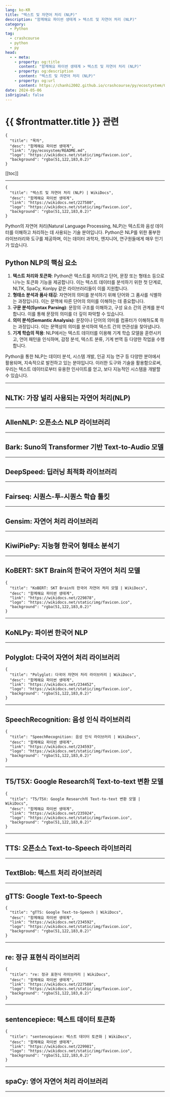 ```yaml
---
lang: ko-KR
title: "텍스트 및 자연어 처리 (NLP)"
description: "함께해요 파이썬 생태계 > 텍스트 및 자연어 처리 (NLP)"
category:
  - Python
tag: 
  - crashcourse
  - python
  - py
head:
  - - meta:
    - property: og:title
      content: "함께해요 파이썬 생태계 > 텍스트 및 자연어 처리 (NLP)"
    - property: og:description
      content: "텍스트 및 자연어 처리 (NLP)"
    - property: og:url
      content: https://chanhi2002.github.io/crashcourse/py/ecostystem/03/nlp.html
date: 2024-05-06
isOriginal: false
---
```


# {{ $frontmatter.title }} 관련

```component VPCard
{
  "title": "목차",
  "desc": "함께해요 파이썬 생태계",
  "link": "/py/ecosystem/README.md",
  "logo": "https://wikidocs.net/static/img/favicon.ico",
  "background": "rgba(51,122,183,0.2)"
}
```

[[toc]]

---

```component VPCard
{
  "title": "텍스트 및 자연어 처리 (NLP) | WikiDocs",
  "desc": "함께해요 파이썬 생태계",
  "link": "https://wikidocs.net/227580",
  "logo": "https://wikidocs.net/static/img/favicon.ico",
  "background": "rgba(51,122,183,0.2)"
}
```

Python의 자연어 처리(Natural Language Processing, NLP)는 텍스트와 음성 데이터를 이해하고 처리하는 데 사용되는 기술 분야입니다. Python은 NLP를 위한 풍부한 라이브러리와 도구를 제공하며, 이는 데이터 과학자, 엔지니어, 연구원들에게 매우 인기가 있습니다.

## Python NLP의 핵심 요소

1. **텍스트 처리와 토큰화**: Python은 텍스트를 처리하고 단어, 문장 또는 형태소 등으로 나누는 토큰화 기능을 제공합니다. 이는 텍스트 데이터를 분석하기 위한 첫 단계로, NLTK, SpaCy, Konlpy 같은 라이브러리들이 이를 지원합니다.
2. **형태소 분석과 품사 태깅**: 자연어의 의미를 분석하기 위해 단어와 그 품사를 식별하는 과정입니다. 이는 문맥에 따른 단어의 의미를 이해하는 데 중요합니다.
3. **구문 분석(Syntax Parsing)**: 문장의 구조를 이해하고, 구성 요소 간의 관계를 분석합니다. 이를 통해 문장의 의미를 더 깊이 파악할 수 있습니다.
4. **의미 분석(Semantic Analysis)**: 문장이나 단어의 의미를 컴퓨터가 이해하도록 하는 과정입니다. 이는 문맥상의 의미를 분석하여 텍스트 간의 연관성을 찾아냅니다.
5. **기계 학습의 적용**: NLP에서는 텍스트 데이터를 이용해 기계 학습 모델을 훈련시키고, 언어 패턴을 인식하며, 감정 분석, 텍스트 분류, 기계 번역 등 다양한 작업을 수행합니다.

Python을 통한 NLP는 데이터 분석, 시스템 개발, 인공 지능 연구 등 다양한 분야에서 활용되며, 지속적으로 발전하고 있는 분야입니다. 이러한 도구와 기술을 활용함으로써, 우리는 텍스트 데이터로부터 유용한 인사이트를 얻고, 보다 지능적인 시스템을 개발할 수 있습니다.

---

## NLTK: 가장 널리 사용되는 자연어 처리(NLP)

<SiteInfo
  name="NLTK: 가장 널리 사용되는 자연어 처리(NLP) | WikiDocs"
  desc="함께해요 파이썬 생태계"
  url="https://wikidocs.net/227582"
  logo="https://wikidocs.net/static/img/favicon.ico"
  preview="https://wikidocs.net/images/page/227582/NLTK_logo.png"/>

<!-- TODO: 작성 -->

---

## AllenNLP: 오픈소스 NLP 라이브러리

<SiteInfo
  name="AllenNLP: 오픈소스 NLP 라이브러리 | WikiDocs"
  desc="함께해요 파이썬 생태계"
  url="https://wikidocs.net/235925"
  logo="https://wikidocs.net/static/img/favicon.ico"
  preview="https://wikidocs.net/images/page/235925/allennlp_logo.png"/>

<!-- TODO: 작성 -->

---

## Bark: Suno의 Transformer 기반 Text-to-Audio 모델

<SiteInfo
  name="Bark: Suno의 Transformer 기반 Text-to-Audio 모델 | WikiDocs"
  desc="함께해요 파이썬 생태계"
  url="https://wikidocs.net/237265"
  logo="https://wikidocs.net/static/img/favicon.ico"
  preview="https://wikidocs.net/images/page/237265/Suno_bark_image.png"/>

<!-- TODO: 작성 -->

---

## DeepSpeed: 딥러닝 최적화 라이브러리

<SiteInfo
  name="DeepSpeed: 딥러닝 최적화 라이브러리 | WikiDocs"
  desc="함께해요 파이썬 생태계"
  url="https://wikidocs.net/235926"
  logo="https://wikidocs.net/static/img/favicon.ico"
  preview="https://wikidocs.net/images/page/235926/DeepSpeed_logo.png"/>

<!-- TODO: 작성 -->

---

## Fairseq: 시퀀스-투-시퀀스 학습 툴킷

<SiteInfo
  name="Fairseq: 시퀀스-투-시퀀스 학습 툴킷 | WikiDocs"
  desc="함께해요 파이썬 생태계"
  url="https://wikidocs.net/235927"
  logo="https://wikidocs.net/static/img/favicon.ico"
  preview="https://wikidocs.net/images/page/235927/fairseq_logo.png"/>

<!-- TODO: 작성 -->

---

## Gensim: 자연어 처리 라이브러리

<SiteInfo
  name="Gensim: 자연어 처리 라이브러리 | WikiDocs"
  desc="함께해요 파이썬 생태계"
  url="https://wikidocs.net/233744"
  logo="https://wikidocs.net/static/img/favicon.ico"
  preview="https://wikidocs.net/images/page/233744/GENSIM_logo.png"/>

<!-- TODO: 작성 -->

---

## KiwiPiePy: 지능형 한국어 형태소 분석기

<SiteInfo
  name="KiwiPiePy: 지능형 한국어 형태소 분석기 | WikiDocs"
  desc="함께해요 파이썬 생태계"
  url="https://wikidocs.net/233361"
  logo="https://wikidocs.net/static/img/favicon.ico"
  preview="https://wikidocs.net/images/page/233361/KiwiPiePy_logo.png"/>

<!-- TODO: 작성 -->

---

## KoBERT: SKT Brain의 한국어 자연어 처리 모델

```component VPCard
{
  "title": "KoBERT: SKT Brain의 한국어 자연어 처리 모델 | WikiDocs",
  "desc": "함께해요 파이썬 생태계",
  "link": "https://wikidocs.net/229878",
  "logo": "https://wikidocs.net/static/img/favicon.ico",
  "background": "rgba(51,122,183,0.2)"
}
```

<!-- TODO: 작성 -->

---

## KoNLPy: 파이썬 한국어 NLP

<SiteInfo
  name="KoNLPy: 파이썬 한국어 NLP | WikiDocs"
  desc="함께해요 파이썬 생태계"
  url="https://wikidocs.net/227581"
  logo="https://wikidocs.net/static/img/favicon.ico"
  preview="https://wikidocs.net/images/page/227581/KoNLPy_logo.png"/>

<!-- TODO: 작성 -->

---

## Polyglot: 다국어 자연어 처리 라이브러리

```component VPCard
{
  "title": "Polyglot: 다국어 자연어 처리 라이브러리 | WikiDocs",
  "desc": "함께해요 파이썬 생태계",
  "link": "https://wikidocs.net/234452",
  "logo": "https://wikidocs.net/static/img/favicon.ico",
  "background": "rgba(51,122,183,0.2)"
}
```

<!-- TODO: 작성 -->

---

## SpeechRecognition: 음성 인식 라이브러리

```component VPCard
{
  "title": "SpeechRecognition: 음성 인식 라이브러리 | WikiDocs",
  "desc": "함께해요 파이썬 생태계",
  "link": "https://wikidocs.net/234593",
  "logo": "https://wikidocs.net/static/img/favicon.ico",
  "background": "rgba(51,122,183,0.2)"
}
```

<!-- TODO: 작성 -->

---

## T5/T5X: Google Research의 Text-to-text 변환 모델

```component VPCard
{
  "title": "T5/T5X: Google Research의 Text-to-text 변환 모델 | WikiDocs",
  "desc": "함께해요 파이썬 생태계",
  "link": "https://wikidocs.net/235924",
  "logo": "https://wikidocs.net/static/img/favicon.ico",
  "background": "rgba(51,122,183,0.2)"
}
```

<!-- TODO: 작성 -->

---

## TTS: 오픈소스 Text-to-Speech 라이브러리

<SiteInfo
  name="TTS: 오픈소스 Text-to-Speech 라이브러리 | WikiDocs"
  desc="함께해요 파이썬 생태계"
  url="https://wikidocs.net/237267"
  logo="https://wikidocs.net/static/img/favicon.ico"
  preview="https://wikidocs.net/images/page/237267/coqui-log-green-TTS.png"/>

<!-- TODO: 작성 -->

---

## TextBlob: 텍스트 처리 라이브러리

<SiteInfo
  name="TextBlob: 텍스트 처리 라이브러리 | WikiDocs"
  desc="함께해요 파이썬 생태계"
  url="https://wikidocs.net/227915"
  logo="https://wikidocs.net/static/img/favicon.ico"
  preview="https://wikidocs.net/images/page/227915/TextBlob_logo.png"/>

<!-- TODO: 작성 -->

---

## gTTS: Google Text-to-Speech

```component VPCard
{
  "title": "gTTS: Google Text-to-Speech | WikiDocs",
  "desc": "함께해요 파이썬 생태계",
  "link": "https://wikidocs.net/234592",
  "logo": "https://wikidocs.net/static/img/favicon.ico",
  "background": "rgba(51,122,183,0.2)"
}
```

<!-- TODO: 작성 -->

---

## re: 정규 표현식 라이브러리

```component VPCard
{
  "title": "re: 정규 표현식 라이브러리 | WikiDocs",
  "desc": "함께해요 파이썬 생태계",
  "link": "https://wikidocs.net/227588",
  "logo": "https://wikidocs.net/static/img/favicon.ico",
  "background": "rgba(51,122,183,0.2)"
}
```

<!-- TODO: 작성 -->

---

## sentencepiece: 텍스트 데이터 토큰화

```component VPCard
{
  "title": "sentencepiece: 텍스트 데이터 토큰화 | WikiDocs",
  "desc": "함께해요 파이썬 생태계",
  "link": "https://wikidocs.net/229981",
  "logo": "https://wikidocs.net/static/img/favicon.ico",
  "background": "rgba(51,122,183,0.2)"
}
```

<!-- TODO: 작성 -->

---

## spaCy: 영어 자연어 처리 라이브러리

<SiteInfo
  name="spaCy: 영어 자연어 처리 라이브러리 | WikiDocs"
  desc="함께해요 파이썬 생태계"
  url="https://wikidocs.net/227583"
  logo="https://wikidocs.net/static/img/favicon.ico"
  preview="https://wikidocs.net/images/page/227583/spaCy_logo.png"/>

<!-- TODO: 작성 -->

---

<TagLinks />